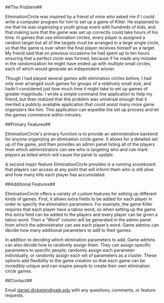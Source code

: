 ##The Problem##

EliminationCircle was inspired by a friend of mine who asked me if I could write a computer program for him to set up a game of Killer.  He explained to me that he was organizing a youth group event with hundreds of kids, and that making sure that the game was set up correctly could take hours of his time.  In games that use elimination circles, every player is assigned a random target but all of the targets must be arranged in a large single circle, so that the game is over when the final player receives himself as a target.  My friend said that on previous occasions he had spent up to ten hours ensuring that a perfect circle was formed, because if he made any mistake in the randomization he might have ended up with multiple small circles, each of which would generate an independent winner.

Though I had played several games with elimination circles before, I had only ever arranged such games for groups of a relatively small size, and hadn't considered just how much time it might take to set up games of greater magnitude.  I wrote a simple command line application to help my friend, but then realized that this problem was universal enough that it merited a publicly available application that could assist many more game organizers like him.  This application can expedite the set up process and let the games commence within minutes.

##Primary Features##

EliminationCircle's primary function is to provide an administrative backend for anyone organizing an elimination circle game.  It allows for a detailed set up of the game, and then provides an admin panel listing all of the players from which administrators can see who is targeting who and can mark players as killed which will cause the panel to update.

A second major feature EliminationCircle provides is a running scoreboard that players can access at any point that will inform them who is still alive and how many kills each player has accumulated.

##Additional Features##

EliminationCircle offers a variety of custom features for setting up different kinds of games.  First, it allows extra fields to be added for each player in order to specify the elimination parameters.  For example, the game Killer requires that each player have a taboo word, so when setting up the game this extra field can be added to the players and every player can be given a taboo word.  Then a “Word” column will be generated in the admin panel from which the administrator can see each player’s word.  Game admins can decide how many additional parameters to add to their games.

In addition to deciding which elimination parameters to add, Game admins can also decide how to randomly assign them.  They can assign specific parameters to specific people, randomly assign each parameter individually, or randomly assign each set of parameters as a cluster.  These options add flexibility to the game creation so that each game can be incredibly unique and can inspire people to create their own elimination circle games.


##Contact##

Email daniel.dickstein@yale.edu with any questions, comments, or feature requests.